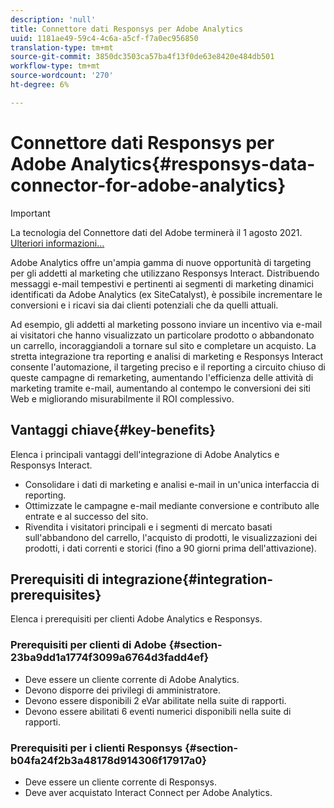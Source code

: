 ```yaml
---
description: 'null'
title: Connettore dati Responsys per Adobe Analytics
uuid: 1181ae49-59c4-4c6a-a5cf-f7a0ec956850
translation-type: tm+mt
source-git-commit: 3850dc3503ca57ba4f13f0de63e8420e484db501
workflow-type: tm+mt
source-wordcount: '270'
ht-degree: 6%

---
```



# Connettore dati Responsys per Adobe Analytics{#responsys-data-connector-for-adobe-analytics}

>[!IMPORTANT]
>
>La tecnologia del Connettore dati del Adobe  terminerà il 1 agosto 2021. [Ulteriori informazioni...](/help/import/data-connectors/data-connectors-eol.md)

 Adobe Analytics offre un&#39;ampia gamma di nuove opportunità di targeting per gli addetti al marketing che utilizzano Responsys Interact. Distribuendo messaggi e-mail tempestivi e pertinenti ai segmenti di marketing dinamici identificati da  Adobe Analytics (ex SiteCatalyst), è possibile incrementare le conversioni e i ricavi sia dai clienti potenziali che da quelli attuali.

Ad esempio, gli addetti al marketing possono inviare un incentivo via e-mail ai visitatori che hanno visualizzato un particolare prodotto o abbandonato un carrello, incoraggiandoli a tornare sul sito e completare un acquisto. La stretta integrazione tra reporting e analisi di marketing e Responsys Interact consente l&#39;automazione, il targeting preciso e il reporting a circuito chiuso di queste campagne di remarketing, aumentando l&#39;efficienza delle attività di marketing tramite e-mail, aumentando al contempo le conversioni dei siti Web e migliorando misurabilmente il ROI complessivo.

## Vantaggi chiave{#key-benefits}

Elenca i principali vantaggi dell&#39;integrazione di  Adobe Analytics e Responsys Interact.

* Consolidare i dati di marketing e analisi e-mail in un&#39;unica interfaccia di reporting.
* Ottimizzate le campagne e-mail mediante conversione e contributo alle entrate e al successo del sito.
* Rivendita i visitatori principali e i segmenti di mercato basati sull&#39;abbandono del carrello, l&#39;acquisto di prodotti, le visualizzazioni dei prodotti, i dati correnti e storici (fino a 90 giorni prima dell&#39;attivazione).

## Prerequisiti di integrazione{#integration-prerequisites}

Elenca i prerequisiti per  clienti Adobe Analytics e Responsys.

### Prerequisiti per  clienti di Adobe {#section-23ba9dd1a1774f3099a6764d3fadd4ef}

* Deve essere un cliente corrente di  Adobe Analytics.
* Devono disporre dei privilegi di amministratore.
* Devono essere disponibili 2 eVar abilitate nella suite di rapporti.
* Devono essere abilitati 6 eventi numerici disponibili nella suite di rapporti.

### Prerequisiti per i clienti Responsys {#section-b04fa24f2b3a48178d914306f17917a0}

* Deve essere un cliente corrente di Responsys.
* Deve aver acquistato Interact Connect per  Adobe Analytics.
